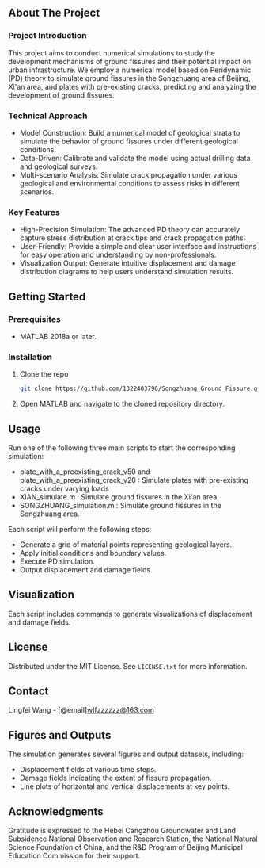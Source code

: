 <a id="readme-top"></a>

<!-- ABOUT THE PROJECT -->
## About The Project

### Project Introduction
This project aims to conduct numerical simulations to study the development mechanisms of ground fissures and their potential impact on urban infrastructure. We employ a numerical model based on Peridynamic (PD) theory to simulate ground fissures in the Songzhuang area of Beijing, Xi'an area, and plates with pre-existing cracks, predicting and analyzing the development of ground fissures.

### Technical Approach

* Model Construction: Build a numerical model of geological strata to simulate the behavior of ground fissures under different geological conditions.
* Data-Driven: Calibrate and validate the model using actual drilling data and geological surveys.
* Multi-scenario Analysis: Simulate crack propagation under various geological and environmental conditions to assess risks in different scenarios.

### Key Features

* High-Precision Simulation: The advanced PD theory can accurately capture stress distribution at crack tips and crack propagation paths.
* User-Friendly: Provide a simple and clear user interface and instructions for easy operation and understanding by non-professionals.
* Visualization Output: Generate intuitive displacement and damage distribution diagrams to help users understand simulation results.


<!-- GETTING STARTED -->
## Getting Started


### Prerequisites

* MATLAB 2018a or later.

### Installation

1. Clone the repo
   ```sh
   git clone https://github.com/1322403796/Songzhuang_Ground_Fissure.git
   ```
2. Open MATLAB and navigate to the cloned repository directory.

<!-- USAGE EXAMPLES -->
## Usage

Run one of the following three main scripts to start the corresponding simulation:

* plate_with_a_preexisting_crack_v50 and plate_with_a_preexisting_crack_v20 : Simulate plates with pre-existing cracks under varying loads
* XIAN_simulate.m : Simulate ground fissures in the Xi'an area.
* SONGZHUANG_simulation.m : Simulate ground fissures in the Songzhuang area.

Each script will perform the following steps:

* Generate a grid of material points representing geological layers.
* Apply initial conditions and boundary values.
* Execute PD simulation.
* Output displacement and damage fields.

## Visualization

Each script includes commands to generate visualizations of displacement and damage fields.

<!-- LICENSE -->
## License

Distributed under the MIT License. See `LICENSE.txt` for more information.

<!-- CONTACT -->
## Contact

Lingfei Wang - [@email]wlfzzzzzz@163.com

## Figures and Outputs

The simulation generates several figures and output datasets, including:
* Displacement fields at various time steps.
* Damage fields indicating the extent of fissure propagation.
* Line plots of horizontal and vertical displacements at key points.

<!-- ACKNOWLEDGMENTS -->
## Acknowledgments

Gratitude is expressed to the Hebei Cangzhou Groundwater and Land Subsidence National Observation and Research Station, the National Natural Science Foundation of China, and the R&D Program of Beijing Municipal Education Commission for their support.
